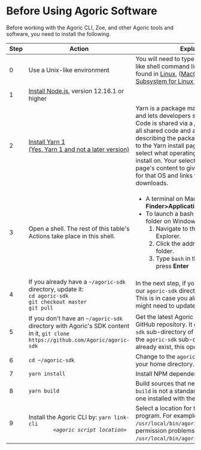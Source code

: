
# Before Using Agoric Software

Before working with the Agoric CLI, Zoe, and other Agoric tools and
software, you need to install the following.

<table>
  <thead>
    <tr>
      <th><b>Step</b></th>
      <th><b>Action</b></th>
      <th><b>Explanation</b></th>
    </tr>
  </thead>
  <tbody>
    <tr>
      <td>0</td>
      <td>Use a Unix-like environment</td>
      <td>You will need to type commands at a Bash-like shell command line prompt,
        such as is found in <a href="https://en.wikipedia.org/wiki/Linux">Linux</a>, 
        (<a href="https://www.apple.com/macos/">MacOS</a>, or
        <a href="https://docs.microsoft.com/en-us/windows/wsl/">Windows Subsystem for Linux (wsl)</a>.</td>
    <tr>
      <td>1</td>
      <td><a href="https://nodejs.org/">Install Node.js</a>, version 12.16.1 or higher</td>
      <td></td>
    </tr>
    <tr>
      <td>2</td>
      <td><a href="https://classic.yarnpkg.com/en/docs/install">Install Yarn 1<br>(Yes, Yarn 1 and not a later version)</a></td>
      <td>Yarn is a package manager for your code and lets developers
    share code with others. Code is shared via a <i>package</i> that contains all shared code and a
    <code>package.json</code> file describing the package. The link takes you to 
    the Yarn install page, where you first select what operating system you want to
    install on. Your selection changes the page's content to give install instructions for that 
    OS and links to the needed downloads.</td>
    </tr>
    <tr>
      <td>3</td>
      <td>Open a shell. The rest of this table's Actions take place in
    this shell.</td>
      <td><ul><li>A terminal on Macs; see 
        <b>Finder&gt;Applications&gt;Utilities&gt;terminal</b></li>
        <li>To launch a bash shell at a specific folder on Windows 10:
          <ol><li>Navigate to that folder in File Explorer.</li>
            <li>Click the address bar while in that folder.</li>
            <li>Type <code>bash</code> in the address bar and press <b>Enter</b>
            </li></ol></li></ul>  
      </td>
    </tr>
    <tr>
      <td>4</td>
      <td>If you already have a <code>~/agoric-sdk</code> directory, update it: 
        <br><code>cd agoric-sdk</code>
        <br><code>git checkout master</code>
        <br><code>git pull</code>
      </td>
      <td>In the next step, if you don't have a copy of our <code>agoric-sdk</code> directory, you'll get one. This is in case you already have one and might need to update it.</td>
    </tr>
    <tr>
      <td>5</td>
      <td>If you don't have an <code>~/agoric-sdk</code> directory with Agoric's SDK content in it,
        <code>git clone https://github.com/Agoric/agoric-sdk</code></td> 
      <td>Get the latest Agoric SDK from the Agoric GitHub
    repository. It goes into the 
        <code>agoric-sdk</code> sub-directory of your home directory.
        If the <code>agoric-sdk</code> sub-directory doesn't already exist, 
        this operation creates it.
      </td>
    </tr>
    <tr>
      <td>6</td>
      <td><code>cd ~/agoric-sdk</code></td>
      <td>Change to the <code>agoric-sdk</code> subdirectory in your home
    directory.</td>
    </tr>
    <tr>
      <td>7</td>
      <td><code>yarn install</code></td>
      <td>Install NPM dependencies.</td>
    </tr>
    <tr>
      <td>8</td>
      <td><code>yarn build</code></td>
      <td>Build sources that need compiling. <b>Note:</b>
    <code>build</code> is not a standard <code>yarn</code> command,
    but one installed with the Agoric SDK.</td>
    </tr>
    <tr>
      <td>9</td>
      <td>Install the Agoric CLI by: <code>yarn link-cli 
        &lt;<i>agoric script location</i>&gt;</code></td>
      <td>Select a location for the Agoric CLI program. For example,
        <code>yarn link-cli /usr/local/bin/agoric</code> (or if that fails
        with permission problems, <code>sudo yarn link-cli /usr/local/bin/agoric</code>)
        </td>
    </tr>
  </tbody>
</table>

